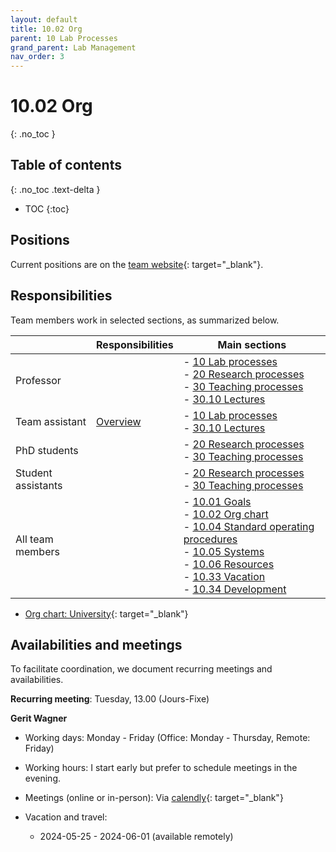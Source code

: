```yaml
---
layout: default
title: 10.02 Org
parent: 10 Lab Processes
grand_parent: Lab Management
nav_order: 3
---
```


# 10.02 Org
{: .no_toc }

## Table of contents
{: .no_toc .text-delta }

- TOC
{:toc}

## Positions

Current positions are on the [team website](https://www.uni-bamberg.de/digital-work/team/){: target="_blank"}.

## Responsibilities

Team members work in selected sections, as summarized below.

|                               | Responsibilities | Main sections                                                                                                                                                                                                                                                                                                                                                                                                                   |
|-------------------------------|------------------|------------------------------------------------------------------------------------------------------------------------------------------------------------------------------------------------------------------------------------------------------------------------------------------------------------------------------------------------------------|
| Professor                     |                  | -  [10 Lab processes](..)<br> -  [20 Research processes](../../20-research/20_processes/)<br> -  [30 Teaching processes](../../30-teaching/30_processes/) <br>-  [30.10 Lectures](../../30-teaching/30_processes/30.10.lecture.html)                                                                                                                                                                                                                                                                                            |
| Team assistant                | [Overview](10.09.team_assistance.html)    | -  [10 Lab processes](..)<br> -  [30.10 Lectures](../../30-teaching/30_processes/30.10.lecture.html)                                                                                                                                                                                                                                                                                            |
| PhD students                  |                  | -  [20 Research processes](../../20-research/20_processes/)<br> -  [30 Teaching processes](../../30-teaching/30_processes/)                                                                                                                                                                                                                                                                                              |
| Student assistants            |                  | -  [20 Research processes](../../20-research/20_processes/) <br>-  [30 Teaching processes](../../30-teaching/30_processes/)                                                                                                                                                                                                                                                                                                                                                              |
| All team members              |                  | -  [10.01 Goals](10.01.goals.html)<br> -  [10.02 Org chart](10.02.org.html)<br> -  [10.04 Standard operating procedures](10.04.sop.html)<br> -  [10.05 Systems](10.05.systems-overview.html)<br> -  [10.06 Resources](10.06.resources.html)<br> -  [10.33 Vacation](10.33.vacation.html)<br> -  [10.34 Development](10.34.development.html)<br> |

- [Org chart: University](https://www.uni-bamberg.de/zuv/){: target="_blank"}

<!-- 
Team members and responsibilities (ideally with reference to specific categories)
other units
-->


## Availabilities and meetings

To facilitate coordination, we document recurring meetings and availabilities.

**Recurring meeting**: Tuesday, 13.00 (Jours-Fixe)

**Gerit Wagner**

- Working days: Monday - Friday (Office: Monday - Thursday, Remote: Friday)
- Working hours: I start early but prefer to schedule meetings in the evening.
- Meetings (online or in-person): Via  [calendly](https://calendly.com/gerit-wagner/30min?month=2023-07){: target="_blank"}
- Vacation and travel:

  - 2024-05-25 - 2024-06-01 (available remotely)

<!--
Availabilities are shared on a voluntary basis.
Availability information may refer to days in-the-office vs. remote, or preferred meeting days/times.
For teaching assistants, calendly can be useful to communicate availabilities for online meetings.
-->
